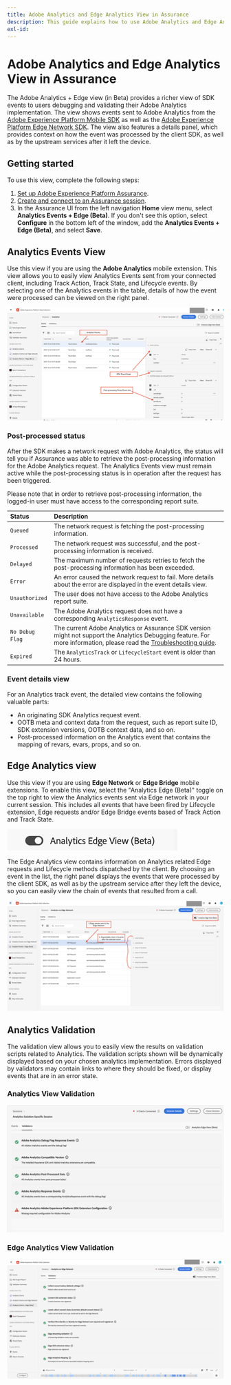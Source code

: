 ```yaml
---
title: Adobe Analytics and Edge Analytics View in Assurance
description: This guide explains how to use Adobe Analytics and Edge Analytics view with Adobe Experience Platform Assurance.
exl-id: 
---
```

# Adobe Analytics and Edge Analytics View in Assurance

The Adobe Analytics + Edge view (in Beta) provides a richer view of SDK events to users debugging and validating their Adobe Analytics implementation. The view shows events sent to Adobe Analytics from the [Adobe Experience Platform Mobile SDK](https://developer.adobe.com/client-sdks/solution/adobe-analytics/) as well as the [Adobe Experience Platform Edge Network SDK](https://developer.adobe.com/client-sdks/edge/edge-network/). The view also features a details panel, which provides context on how the event was processed by the client SDK, as well as by the upstream services after it left the device.

## Getting started

To use this view, complete the following steps:

1. [Set up Adobe Experience Platform Assurance](../tutorials/implement-assurance.md).
2. [Create and connect to an Assurance session](../tutorials/using-assurance.md).
3. In the Assurance UI from the left navigation **Home** view menu, select **Analytics Events + Edge (Beta)**. If you don't see this option, select **Configure** in the bottom left of the window, add the **Analytics Events + Edge (Beta)**, and select **Save**.

## Analytics Events View

Use this view if you are using the **Adobe Analytics** mobile extension. This view allows you to easily view Analytics Events sent from your connected client, including Track Action, Track State, and Lifecycle events. By selecting one of the Analytics events in the table, details of how the event were processed can be viewed on the right panel.

![Analytics Events](./images/adobe-analytics-edge/analytics-events.png)

### Post-processed status

After the SDK makes a network request with Adobe Analytics, the status will tell you if Assurance was able to retrieve the post-processing information for the Adobe Analytics request. The Analytics Events view must remain active while the post-processing status is in operation after the request has been triggered.

Please note that in order to retrieve post-processing information, the logged-in user must have access to the corresponding report suite.

| Status | Description |
| :----- | :---------- |
| `Queued` | The network request is fetching the post-processing information. |
| `Processed` | The network request was successful, and the post-processing information is received. |
| `Delayed` | The maximum number of requests retries to fetch the post-processing information has been exceeded. |
| `Error` | An error caused the network request to fail. More details about the error are displayed in the event details view. |
| `Unauthorized` | The user does not have access to the Adobe Analytics report suite. |
| `Unavailable` | The Adobe Analytics request does not have a corresponding `AnalyticsResponse` event. |
| `No Debug Flag` | The current Adobe Analytics or Assurance SDK version might not support the Analytics Debugging feature. For more information, please read the [Troubleshooting guide](../troubleshooting.md). |
| `Expired` | The `AnalyticsTrack` or `LifecycleStart` event is older than 24 hours. |

### Event details view

For an Analytics track event, the detailed view contains the following valuable parts:

- An originating SDK Analytics request event.
- OOTB meta and context data from the request, such as report suite ID, SDK extension versions, OOTB context data, and so on.
- Post-processed information on the Analytics event that contains the mapping of revars, evars, props, and so on.

## Edge Analytics view

Use this view if you are using **Edge Network** or **Edge Bridge** mobile extensions. To enable this view, select the "Analytics Edge (Beta)" toggle on the top right to view the Analytics events sent via Edge network in your current session. This includes all events that have been fired by Lifecycle extension, Edge requests and/or Edge Bridge events based of Track Action and Track State.

![Analytics Toggle](./images/adobe-analytics-edge/analytics-view-toggle.png)

The Edge Analytics view contains information on Analytics related Edge requests and Lifecycle methods dispatched by the client. By choosing an event in the list, the right panel displays the events that were processed by the client SDK, as well as by the upstream service after they left the device, so you can easily view the chain of events that resulted from a call.

![Edge Analytics](./images/adobe-analytics-edge/edge-analytics-events.png)

## Analytics Validation

The validation view allows you to easily view the results on validation scripts related to Analytics. The validation scripts shown will be dynamically displayed based on your chosen analytics implementation. Errors displayed by validators may contain links to where they should be fixed, or display events that are in an error state.

### Analytics View Validation

![Validation View](./images/adobe-analytics-edge/analytics-validation-view.png)

### Edge Analytics View Validation

![Validation View](./images/adobe-analytics-edge/edge-analytics-validation-view.png)
